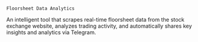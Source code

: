                                                                           Floorsheet Data Analytics
  An intelligent tool that scrapes real-time floorsheet data from the stock exchange website, analyzes trading activity, and automatically shares key insights and analytics via Telegram.
